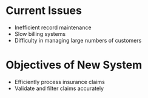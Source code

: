 # Current Issues
- Inefficient record maintenance
- Slow billing systems
- Difficulty in managing large numbers of customers

# Objectives of New System
- Efficiently process insurance claims
- Validate and filter claims accurately
